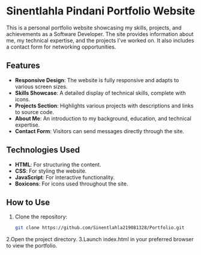 # Sinentlahla Pindani Portfolio Website

This is a personal portfolio website showcasing my skills, projects, and achievements as a Software Developer. The site provides information about me, my technical expertise, and the projects I've worked on. It also includes a contact form for networking opportunities.

## Features

- **Responsive Design**: The website is fully responsive and adapts to various screen sizes.
- **Skills Showcase**: A detailed display of technical skills, complete with icons.
- **Projects Section**: Highlights various projects with descriptions and links to source code.
- **About Me**: An introduction to my background, education, and technical expertise.
- **Contact Form**: Visitors can send messages directly through the site.

## Technologies Used

- **HTML**: For structuring the content.
- **CSS**: For styling the website.
- **JavaScript**: For interactive functionality.
- **Boxicons**: For icons used throughout the site.

## How to Use

1. Clone the repository:  
   ```bash
   git clone https://github.com/Sinentlahla219081328/Portfolio.git
   
2.Open the project directory.
3.Launch index.html in your preferred browser to view the portfolio.
